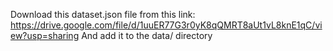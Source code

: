 Download this dataset.json file from this link: https://drive.google.com/file/d/1uuER77G3r0yK8qQMRT8aUt1vL8knE1qC/view?usp=sharing
And add it to the data/ directory
